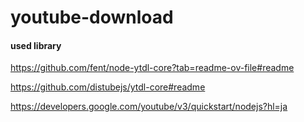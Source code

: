 # youtube-download

#### used library

https://github.com/fent/node-ytdl-core?tab=readme-ov-file#readme

https://github.com/distubejs/ytdl-core#readme

https://developers.google.com/youtube/v3/quickstart/nodejs?hl=ja
